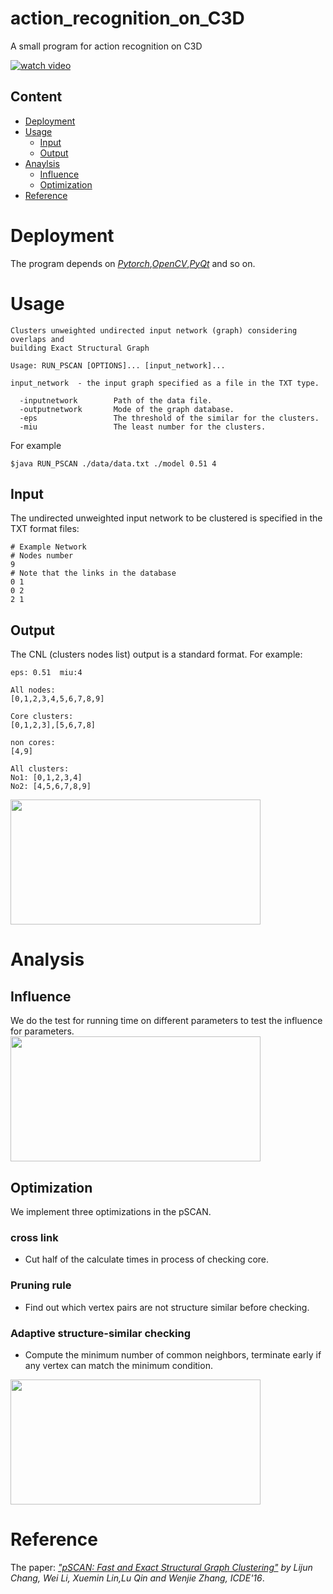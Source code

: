 # action_recognition_on_C3D
A small program for action recognition on C3D

[![watch video](https://github.com/xiaohai0520/action_recognition_on_C3D/blob/master/image/test2.png?raw=true)](https://www.youtube.com/watch?v=6_QowqAsjWs)

## Content
- [Deployment](#deployment)
- [Usage](#usage)
  - [Input](#input)
  - [Output](#output)
- [Anaylsis](#analysis)
  - [Influence](#influence)
  - [Optimization](#optimization)
- [Reference](#reference)

# Deployment

The program depends on *[Pytorch](https://github.com/pytorch/pytorch)*,*[OpenCV](https://github.com/opencv/opencv)*,*[PyQt](https://github.com/PyQt5/PyQt)* and so on.  

# Usage

```
Clusters unweighted undirected input network (graph) considering overlaps and
building Exact Structural Graph

Usage: RUN_PSCAN [OPTIONS]... [input_network]...

input_network  - the input graph specified as a file in the TXT type.

  -inputnetwork        Path of the data file.
  -outputnetwork       Mode of the graph database.
  -eps                 The threshold of the similar for the clusters.
  -miu                 The least number for the clusters.
```
For example
```
$java RUN_PSCAN ./data/data.txt ./model 0.51 4

```

## Input
The undirected unweighted input network to be clustered is specified in the TXT format files:


```
# Example Network
# Nodes number  
9
# Note that the links in the database
0 1
0 2
2 1
```
## Output
The CNL (clusters nodes list) output is a standard format. For example:
```
eps: 0.51  miu:4

All nodes:
[0,1,2,3,4,5,6,7,8,9]

Core clusters:
[0,1,2,3],[5,6,7,8]

non cores:
[4,9]

All clusters:
No1: [0,1,2,3,4]
No2: [4,5,6,7,8,9]

``` 
<img width="400" height="200" src=https://github.com/xiaohai0520/PSCAN_on_Neo4j/blob/master/image/Picture1.png/>

# Analysis

## Influence
We do the test for running time on different parameters to test the influence for parameters.
<img width="400" height="200" src=https://github.com/xiaohai0520/PSCAN_on_Neo4j/blob/master/image/influence.jpg/>

## Optimization
We implement three optimizations in the pSCAN.

### cross link
- Cut half of the calculate times in process of checking core.
### Pruning rule 
- Find out which vertex pairs are not structure similar before checking.
### Adaptive structure-similar checking 
- Compute the minimum number of common neighbors, terminate early if any vertex can match the minimum condition.

<img width="400" height="200" src=https://github.com/xiaohai0520/PSCAN_on_Neo4j/blob/master/image/op.jpg/>



# Reference
The paper: *["pSCAN: Fast and Exact Structural Graph Clustering"](https://www.cse.unsw.edu.au/~ljchang/pdf/icde16-pscan.pdf) by Lijun Chang, Wei Li, Xuemin Lin,Lu Qin and Wenjie Zhang, ICDE'16*.
